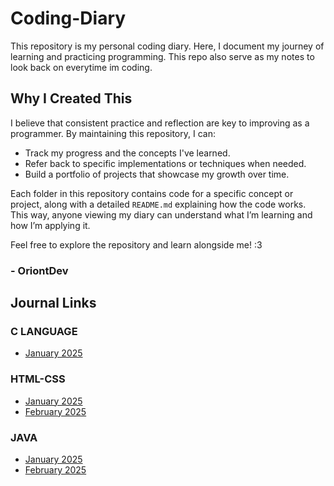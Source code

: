 # Coding-Diary
This repository is my personal coding diary. Here, I document my journey of learning and practicing programming. This repo also serve as my notes to look back on everytime im coding.

## Why I Created This
I believe that consistent practice and reflection are key to improving as a programmer. By maintaining this repository, I can:
- Track my progress and the concepts I've learned.
- Refer back to specific implementations or techniques when needed.
- Build a portfolio of projects that showcase my growth over time.

Each folder in this repository contains code for a specific concept or project, along with a detailed `README.md` explaining how the code works. This way, anyone viewing my diary can understand what I’m learning and how I’m applying it.

Feel free to explore the repository and learn alongside me! :3
### - OriontDev

## Journal Links
### C LANGUAGE
- [January 2025](./C-Language/Journal/January2025.md)

### HTML-CSS
- [January 2025](./HTML-CSS/Journal/January2025.md)
- [February 2025](./HTML-CSS/Journal/February2025.md)

### JAVA
- [January 2025](./Java/Journal/January2025.md)
- [February 2025](./Java/Journal/February2025.md)